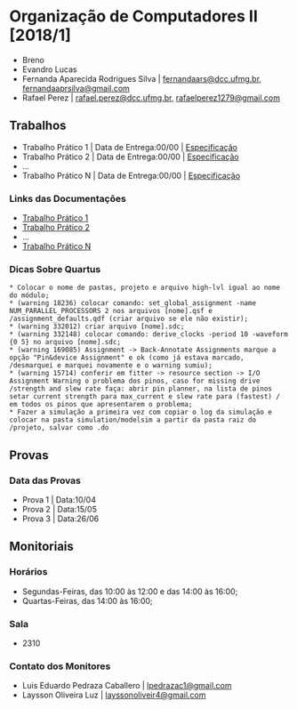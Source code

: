 # Organização de Computadores II [2018/1]

* Breno
* Evandro Lucas
* Fernanda Aparecida Rodrigues Silva | fernandaars@dcc.ufmg.br, fernandaaprsilva@gmail.com
* Rafael Perez | rafael.perez@dcc.ufmg.br, rafaelperez1279@gmail.com

## Trabalhos

* Trabalho Prático 1 | Data de Entrega:00/00 | [Especificação](https://findtheinvisiblecow.com/)
* Trabalho Prático 2 | Data de Entrega:00/00 | [Especificação](https://findtheinvisiblecow.com/)
* ...
* Trabalho Prático N | Data de Entrega:00/00 | [Especificação](https://findtheinvisiblecow.com/)

### Links das Documentações

* [Trabalho Prático 1](https://www.overleaf.com/15100030tndqfqyxsyzy)
* [Trabalho Prático 2](https://www.overleaf.com/15100030tndqfqyxsyzy)
* ...
* [Trabalho Prático N](https://www.overleaf.com/15100030tndqfqyxsyzy)

### Dicas Sobre Quartus

```
* Colocar o nome de pastas, projeto e arquivo high-lvl igual ao nome do módulo;
* (warning 18236) colocar comando: set_global_assignment -name NUM_PARALLEL_PROCESSORS 2 nos arquivos [nome].qsf e /assignment_defaults.qdf (criar arquivo se ele não existir);
* (warning 332012) criar arquivo [nome].sdc;
* (warning 332148) colocar comando: derive_clocks -period 10 -waveform {0 5} no arquivo [nome].sdc;
* (warning 169085) Assignment -> Back-Annotate Assignments marque a opção "Pin&device Assignment" e ok (como já estava marcado, /desmarquei e marquei novamente e o warning sumiu);
* (warning 15714) conferir em fitter -> resource section -> I/O Assignment Warning o problema dos pinos, caso for missing drive /strength and slew rate faça: abrir pin planner, na lista de pinos setar current strength para max_current e slew rate para (fastest) / em todos os pinos que apresentarem o problema;
* Fazer a simulação a primeira vez com copiar o log da simulação e colocar na pasta simulation/modelsim a partir da pasta raiz do /projeto, salvar como .do
```

## Provas
### Data das Provas

* Prova 1 | Data:10/04
* Prova 2 | Data:15/05
* Prova 3 | Data:26/06

## Monitoriais
### Horários

* Segundas-Feiras, das 10:00 às 12:00 e das 14:00 às 16:00;
* Quartas-Feiras, das 14:00 às 16:00;

### Sala

* 2310

### Contato dos Monitores

* Luis Eduardo Pedraza Caballero | lpedrazac1@gmail.com
* Laysson Oliveira Luz | layssonoliveir4@gmail.com


